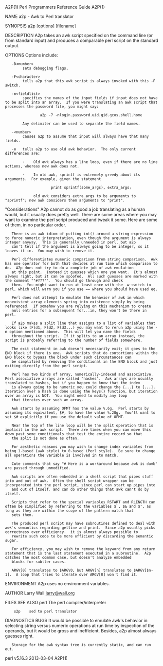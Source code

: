 A2P(1)                                                                                 Perl Programmers Reference Guide                                                                                A2P(1)



NAME
       a2p - Awk to Perl translator

SYNOPSIS
       a2p [options] [filename]

DESCRIPTION
       A2p takes an awk script specified on the command line (or from standard input) and produces a comparable perl script on the standard output.

   OPTIONS
       Options include:

       -D<number>
            sets debugging flags.

       -F<character>
            tells a2p that this awk script is always invoked with this -F switch.

       -n<fieldlist>
            specifies the names of the input fields if input does not have to be split into an array.  If you were translating an awk script that processes the password file, you might say:

                    a2p -7 -nlogin.password.uid.gid.gcos.shell.home

            Any delimiter can be used to separate the field names.

       -<number>
            causes a2p to assume that input will always have that many fields.

       -o   tells a2p to use old awk behavior.  The only current differences are:

            ·    Old awk always has a line loop, even if there are no line actions, whereas new awk does not.

            ·    In old awk, sprintf is extremely greedy about its arguments.  For example, given the statement

                         print sprintf(some_args), extra_args;

                 old awk considers extra_args to be arguments to "sprintf"; new awk considers them arguments to "print".

   "Considerations"
       A2p cannot do as good a job translating as a human would, but it usually does pretty well.  There are some areas where you may want to examine the perl script produced and tweak it some.  Here are
       some of them, in no particular order.

       There is an awk idiom of putting int() around a string expression to force numeric interpretation, even though the argument is always integer anyway.  This is generally unneeded in perl, but a2p
       can't tell if the argument is always going to be integer, so it leaves it in.  You may wish to remove it.

       Perl differentiates numeric comparison from string comparison.  Awk has one operator for both that decides at run time which comparison to do.  A2p does not try to do a complete job of awk emulation
       at this point.  Instead it guesses which one you want.  It's almost always right, but it can be spoofed.  All such guesses are marked with the comment ""#???"".  You should go through and check
       them.  You might want to run at least once with the -w switch to perl, which will warn you if you use == where you should have used eq.

       Perl does not attempt to emulate the behavior of awk in which nonexistent array elements spring into existence simply by being referenced.  If somehow you are relying on this mechanism to create
       null entries for a subsequent for...in, they won't be there in perl.

       If a2p makes a split line that assigns to a list of variables that looks like (Fld1, Fld2, Fld3...) you may want to rerun a2p using the -n option mentioned above.  This will let you name the fields
       throughout the script.  If it splits to an array instead, the script is probably referring to the number of fields somewhere.

       The exit statement in awk doesn't necessarily exit; it goes to the END block if there is one.  Awk scripts that do contortions within the END block to bypass the block under such circumstances can
       be simplified by removing the conditional in the END block and just exiting directly from the perl script.

       Perl has two kinds of array, numerically-indexed and associative.  Perl associative arrays are called "hashes".  Awk arrays are usually translated to hashes, but if you happen to know that the index
       is always going to be numeric you could change the {...} to [...].  Iteration over a hash is done using the keys() function, but iteration over an array is NOT.  You might need to modify any loop
       that iterates over such an array.

       Awk starts by assuming OFMT has the value %.6g.  Perl starts by assuming its equivalent, $#, to have the value %.20g.  You'll want to set $# explicitly if you use the default value of OFMT.

       Near the top of the line loop will be the split operation that is implicit in the awk script.  There are times when you can move this down past some conditionals that test the entire record so that
       the split is not done as often.

       For aesthetic reasons you may wish to change index variables from being 1-based (awk style) to 0-based (Perl style).  Be sure to change all operations the variable is involved in to match.

       Cute comments that say "# Here is a workaround because awk is dumb" are passed through unmodified.

       Awk scripts are often embedded in a shell script that pipes stuff into and out of awk.  Often the shell script wrapper can be incorporated into the perl script, since perl can start up pipes into
       and out of itself, and can do other things that awk can't do by itself.

       Scripts that refer to the special variables RSTART and RLENGTH can often be simplified by referring to the variables $`, $& and $', as long as they are within the scope of the pattern match that
       sets them.

       The produced perl script may have subroutines defined to deal with awk's semantics regarding getline and print.  Since a2p usually picks correctness over efficiency.  it is almost always possible to
       rewrite such code to be more efficient by discarding the semantic sugar.

       For efficiency, you may wish to remove the keyword from any return statement that is the last statement executed in a subroutine.  A2p catches the most common case, but doesn't analyze embedded
       blocks for subtler cases.

       ARGV[0] translates to $ARGV0, but ARGV[n] translates to $ARGV[$n-1].  A loop that tries to iterate over ARGV[0] won't find it.

ENVIRONMENT
       A2p uses no environment variables.

AUTHOR
       Larry Wall <larry@wall.org>

FILES
SEE ALSO
        perl   The perl compiler/interpreter

        s2p    sed to perl translator

DIAGNOSTICS
BUGS
       It would be possible to emulate awk's behavior in selecting string versus numeric operations at run time by inspection of the operands, but it would be gross and inefficient.  Besides, a2p almost
       always guesses right.

       Storage for the awk syntax tree is currently static, and can run out.



perl v5.16.3                                                                                      2013-03-04                                                                                           A2P(1)
